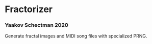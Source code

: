 # Fractorizer
### Yaakov Schectman 2020

Generate fractal images and MIDI song files with specialized PRNG.